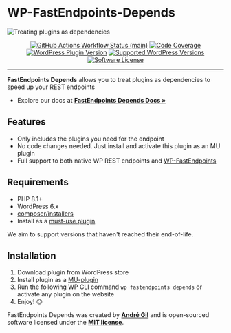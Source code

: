 # WP-FastEndpoints-Depends

<img src="https://raw.githubusercontent.com/matapatos/wp-fastendpoints-depends/main/docs/images/wp-fastendpoints-depends-wallpaper.png" alt="Treating plugins as dependencies">
<p align="center">
    <a href="https://github.com/matapatos/wp-fastendpoints-depends/actions"><img alt="GitHub Actions Workflow Status (main)" src="https://img.shields.io/github/actions/workflow/status/matapatos/wp-fastendpoints-depends/tests.yml"></a>
    <a href="https://codecov.io/gh/matapatos/wp-fastendpoints-depends" ><img alt="Code Coverage" src="https://codecov.io/gh/matapatos/wp-fastendpoints-depends/graph/badge.svg?token=8N7N9NMGLG"/></a>
    <a href="https://en-gb.wordpress.org/plugins/fastendpoints-depends/"><img alt="WordPress Plugin Version" src="https://img.shields.io/wordpress/plugin/v/fastendpoints-depends"></a>
    <a href="https://packagist.org/packages/matapatos/wp-fastendpoints"><img alt="Supported WordPress Versions" src="https://img.shields.io/badge/6.x-versions?logo=wordpress&label=versions"></a>
    <a href="https://opensource.org/licenses/MIT"><img alt="Software License" src="https://img.shields.io/badge/MIT?label=MIT"></a>
</p>

------
**FastEndpoints Depends** allows you to treat plugins as dependencies to speed up your REST endpoints

- Explore our docs at **[FastEndpoints Depends Docs »](https://attributes-php.github.io/wp-fastendpoints/advanced-user-guide/plugins-as-dependencies/)**

## Features

- Only includes the plugins you need for the endpoint
- No code changes needed. Just install and activate this plugin as an MU plugin
- Full support to both native WP REST endpoints and [WP-FastEndpoints](https://github.com/attributes-php/wp-fastendpoints)

## Requirements

- PHP 8.1+
- WordPress 6.x
- [composer/installers](https://packagist.org/packages/composer/installers)
- Install as a [must-use plugin](https://developer.wordpress.org/advanced-administration/plugins/mu-plugins/)

We aim to support versions that haven't reached their end-of-life.

## Installation

1. Download plugin from WordPress store
2. Install plugin as a [MU-plugin](https://developer.wordpress.org/advanced-administration/plugins/mu-plugins/)
3. Run the following WP CLI command `wp fastendpoints depends` or activate any plugin on the website
4. Enjoy! 😊

FastEndpoints Depends was created by **[André Gil](https://www.linkedin.com/in/andre-gil/)** and is open-sourced software licensed under the **[MIT license](https://opensource.org/licenses/MIT)**.
